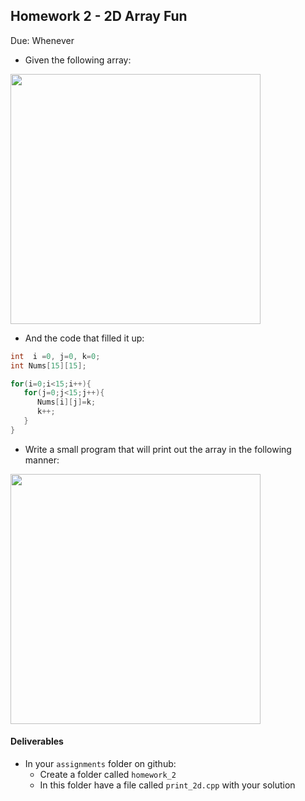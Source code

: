 ## Homework 2 - 2D Array Fun
Due: Whenever

- Given the following array: 

<img src="https://cl.ly/p3YA/Image%202018-01-24%20at%209.28.58%20AM.png" width="400">

- And the code that filled it up:

```cpp
int  i =0, j=0, k=0;
int Nums[15][15];

for(i=0;i<15;i++){
   for(j=0;j<15;j++){
      Nums[i][j]=k;
      k++;
   }
}
```

- Write a small program that will print out the array in the following manner:

<img src="https://cl.ly/p2ps/Image%202018-01-24%20at%209.29.11%20AM.png" width="400">

#### Deliverables

- In your `assignments` folder on github:
   - Create a folder called `homework_2`
   - In this folder have a file called `print_2d.cpp` with your solution

